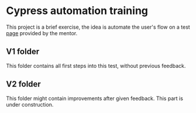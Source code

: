 # Cypress automation training

This project is a brief exercise, the idea is automate the user's flow on a test [page](BASE_URL=https://automationexercise.com/) provided by the mentor.

## V1 folder

This folder contains all first steps into this test, without previous feedback.


## V2 folder

This folder might contain improvements after given feedback. This part is under construction.